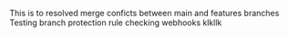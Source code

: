 This is to resolved merge conficts between main and features branches
Testing branch protection rule
checking webhooks
klkllk
